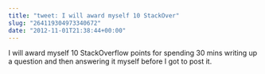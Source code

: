 ```yaml
---
title: "tweet: I will award myself 10 StackOver"
slug: "264119304973340672"
date: "2012-11-01T21:38:44+00:00"
---
```

I will award myself 10 StackOverflow points for spending 30 mins writing up a question and then answering it myself before I got to post it.